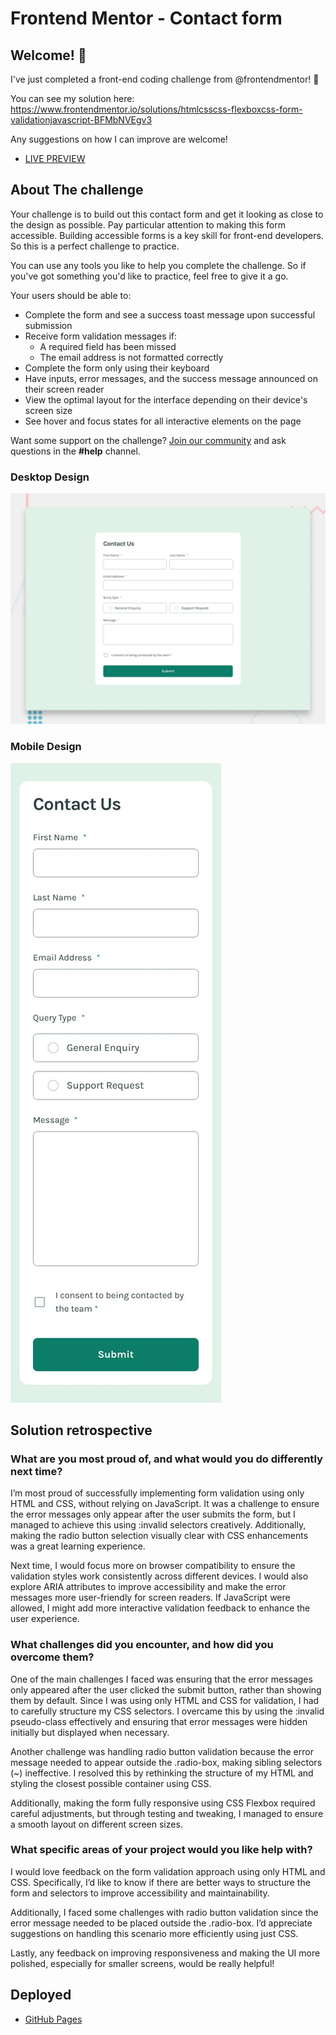 # Frontend Mentor - Contact form
## Welcome! 👋
I've just completed a front-end coding challenge from @frontendmentor! 🎉

You can see my solution here: https://www.frontendmentor.io/solutions/htmlcsscss-flexboxcss-form-validationjavascript-BFMbNVEgv3

Any suggestions on how I can improve are welcome!

- [LIVE PREVIEW](https://bekcodingaddict.github.io/Frontendmentor.io-challanges/contact-form/)



## About The challenge

Your challenge is to build out this contact form and get it looking as close to the design as possible. Pay particular attention to making this form accessible. Building accessible forms is a key skill for front-end developers. So this is a perfect challenge to practice.

You can use any tools you like to help you complete the challenge. So if you've got something you'd like to practice, feel free to give it a go.

Your users should be able to: 

- Complete the form and see a success toast message upon successful submission
- Receive form validation messages if:
  - A required field has been missed
  - The email address is not formatted correctly
- Complete the form only using their keyboard
- Have inputs, error messages, and the success message announced on their screen reader
- View the optimal layout for the interface depending on their device's screen size
- See hover and focus states for all interactive elements on the page

Want some support on the challenge? [Join our community](https://www.frontendmentor.io/community) and ask questions in the **#help** channel.

### Desktop Design
![Design preview for the Contact form coding challenge](./design/desktop-preview.jpg)

### Mobile Design
<img src="https://github.com/BekCodingAddict/Frontendmentor.io-challanges/blob/master/contact-form/design/mobile-design.jpg"/>

## Solution retrospective
### What are you most proud of, and what would you do differently next time?
I’m most proud of successfully implementing form validation using only HTML and CSS, without relying on JavaScript. It was a challenge to ensure the error messages only appear after the user submits the form, but I managed to achieve this using :invalid selectors creatively. Additionally, making the radio button selection visually clear with CSS enhancements was a great learning experience.

Next time, I would focus more on browser compatibility to ensure the validation styles work consistently across different devices. I would also explore ARIA attributes to improve accessibility and make the error messages more user-friendly for screen readers. If JavaScript were allowed, I might add more interactive validation feedback to enhance the user experience.

### What challenges did you encounter, and how did you overcome them?
One of the main challenges I faced was ensuring that the error messages only appeared after the user clicked the submit button, rather than showing them by default. Since I was using only HTML and CSS for validation, I had to carefully structure my CSS selectors. I overcame this by using the :invalid pseudo-class effectively and ensuring that error messages were hidden initially but displayed when necessary.

Another challenge was handling radio button validation because the error message needed to appear outside the .radio-box, making sibling selectors (~) ineffective. I resolved this by rethinking the structure of my HTML and styling the closest possible container using CSS.

Additionally, making the form fully responsive using CSS Flexbox required careful adjustments, but through testing and tweaking, I managed to ensure a smooth layout on different screen sizes.

### What specific areas of your project would you like help with?
I would love feedback on the form validation approach using only HTML and CSS. Specifically, I’d like to know if there are better ways to structure the form and selectors to improve accessibility and maintainability.

Additionally, I faced some challenges with radio button validation since the error message needed to be placed outside the .radio-box. I’d appreciate suggestions on handling this scenario more efficiently using just CSS.

Lastly, any feedback on improving responsiveness and making the UI more polished, especially for smaller screens, would be really helpful!

## Deployed

- [GitHub Pages](https://pages.github.com/)
